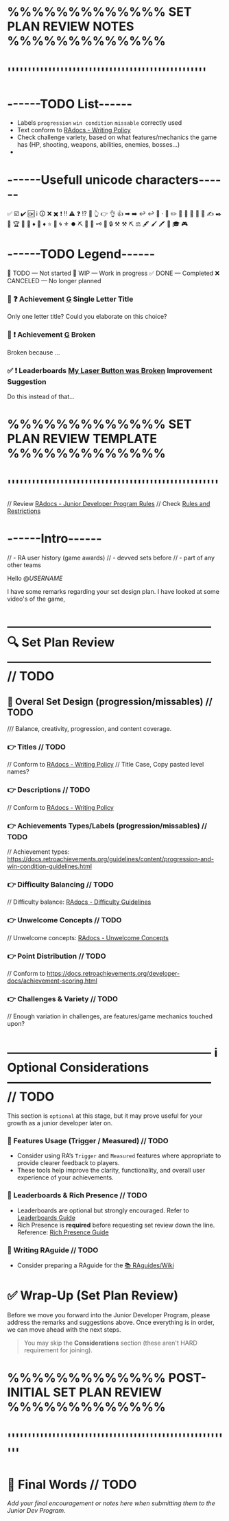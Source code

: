 # %%%%%%%%%%%%% SET PLAN REVIEW NOTES %%%%%%%%%%%%% #
# ''''''''''''''''''''''''''''''''''''''''''''''''' #
 
# ------TODO List------
- Labels `progression` `win condition` `missable` correctly used
- Text conform to [RAdocs - Writing Policy](https://docs.retroachievements.org/guidelines/content/writing-policy.html)
- Check challenge variety, based on what features/mechanics the game has (HP, shooting, weapons, abilities, enemies, bosses...)
-

# ------Usefull unicode characters------
✅ ☑️ ✔️ 🆗
ℹ️   🛈
❌  ✖️
❗  ‼️  ⚠️
❓ ⁉️  🚩
👆  👉  👌  👍
➡   ➡️
↩   ↩️   🔄
·
📝  ✏️  📜  💬  📑  📌  📍  ✍️  ✒️
💎 🏆  💠 🏅 
♦  🔶 ♦️  ⭐️  🔶  🌀  ⚜️  ⏺️ 
⛏️  🔨  🔧  🗝️  🔑  🔒  ⚒️ ⚒ ⛏ ⚖️
🖋️  🖌️  🖍️  🔎
🎓 	🎮

# ------TODO Legend------
🔲 TODO — Not started
🔄 WIP — Work in progress
✅ DONE — Completed
❌ CANCELED — No longer planned

### 🔲 ❓ Achievement [G](https://retroachievements.org/achievement/482465) Single Letter Title
Only one letter title? Could you elaborate on this choice?

### 🔲 ❗ Achievement [G](https://retroachievements.org/achievement/482465) Broken
Broken because ...

### ✅ ❗ Leaderboards [My Laser Button was Broken](https://retroachievements.org/leaderboardinfo.php?i=123855) Improvement Suggestion
Do this instead of that...



# %%%%%%%%%%%%% SET PLAN REVIEW TEMPLATE %%%%%%%%%%%%% #
# '''''''''''''''''''''''''''''''''''''''''''''''''''' #
// Review [RAdocs - Junior Developer Program Rules](https://docs.retroachievements.org/developer-docs/jr-dev-rules.html#junior-developer-program-rules)
// Check [Rules and Restrictions](https://docs.retroachievements.org/developer-docs/jr-dev-rules.html#rules-and-restrictions)

# ------Intro------
// - RA user history (game awards)
// - devved sets before
// - part of any other teams

Hello @_USERNAME_

I have some remarks regarding your set design plan. I have looked at some video's of the game, 



# ――――――――――――――――― 🔍 Set Plan Review ――――――――――――――――― // TODO

## 🎯 Overal Set Design (progression/missables) // TODO
/// Balance, creativity, progression, and content coverage. 

### 👉 Titles // TODO
// Conform to [RAdocs - Writing Policy](https://docs.retroachievements.org/guidelines/content/writing-policy.html#achievement-titles)
// Title Case, Copy pasted level names?

### 👉 Descriptions // TODO
// Conform to [RAdocs - Writing Policy](https://docs.retroachievements.org/guidelines/content/writing-policy.html#achievement-descriptions)

### 👉 Achievements Types/Labels (progression/missables) // TODO
// Achievement types: https://docs.retroachievements.org/guidelines/content/progression-and-win-condition-guidelines.html

### 👉 Difficulty Balancing // TODO
// Difficulty balance: [RAdocs - Difficulty Guidelines](https://docs.retroachievements.org/developer-docs/difficulty-scale-and-balance.html)  

### 👉 Unwelcome Concepts // TODO
// Unwelcome concepts: [RAdocs - Unwelcome Concepts](https://docs.retroachievements.org/guidelines/content/unwelcome-concepts.html)

### 👉 Point Distribution // TODO
// Conform to https://docs.retroachievements.org/developer-docs/achievement-scoring.html

### 👉 Challenges & Variety // TODO
// Enough variation in challenges, are features/game mechanics touched upon?




# ――――――――――――――――― ℹ️ Optional Considerations ――――――――――――――――― // TODO

This section is `optional` at this stage, but it may prove useful for your growth as a junior developer later on.

### 🚦 Features Usage (Trigger / Measured) // TODO
- Consider using RA’s `Trigger` and `Measured` features where appropriate to provide clearer feedback to players.
- These tools help improve the clarity, functionality, and overall user experience of your achievements.

### 🏁 Leaderboards & Rich Presence // TODO
- Leaderboards are optional but strongly encouraged.
  Refer to [Leaderboards Guide](https://docs.retroachievements.org/developer-docs/leaderboards.html#leaderboards)
- Rich Presence is **required** before requesting set review down the line.
  Reference: [Rich Presence Guide](https://docs.retroachievements.org/developer-docs/rich-presence.html#rich-presence)

### 📖 Writing RAguide // TODO
- Consider preparing a RAguide for the [📚 RAguides/Wiki](https://github.com/RetroAchievements/guides/wiki)



# ✅ Wrap-Up (Set Plan Review)
Before we move you forward into the Junior Developer Program, please address the remarks and suggestions above. Once everything is in order, we can move ahead with the next steps.  
> You may skip the **Considerations** section (these aren't HARD requirement for joining).




# %%%%%%%%%%%%% POST-INITIAL SET PLAN REVIEW %%%%%%%%%%%%% #
# '''''''''''''''''''''''''''''''''''''''''''''''''''''''' #

# 🎉 Final Words // TODO
_Add your final encouragement or notes here when submitting them to the Junior Dev Program._